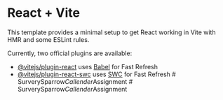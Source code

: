 # React + Vite

This template provides a minimal setup to get React working in Vite with HMR and some ESLint rules.

Currently, two official plugins are available:

- [@vitejs/plugin-react](https://github.com/vitejs/vite-plugin-react/blob/main/packages/plugin-react/README.md) uses [Babel](https://babeljs.io/) for Fast Refresh
- [@vitejs/plugin-react-swc](https://github.com/vitejs/vite-plugin-react-swc) uses [SWC](https://swc.rs/) for Fast Refresh
#   S u r v e r y S p a r r o w _ C a l l e n d e r _ A s s i g n m e n t  
 #   S u r v e r y S p a r r o w _ C a l l e n d e r _ A s s i g n m e n t  
 